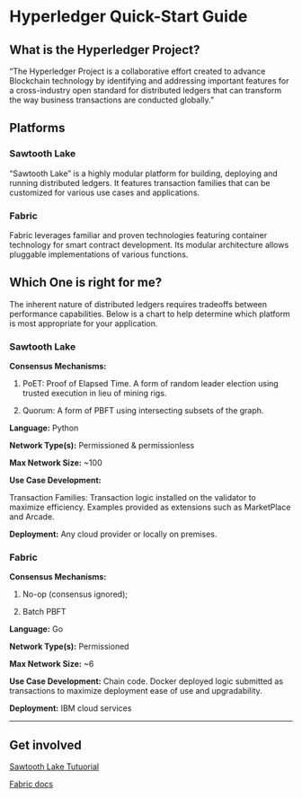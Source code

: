 # Hyperledger Quick-Start Guide #
## What is the Hyperledger Project? ##
“The Hyperledger Project is a collaborative effort created to advance Blockchain technology by identifying and addressing important features for a cross-industry open standard for distributed ledgers that can transform the way business transactions are conducted globally.”

## Platforms ##
### Sawtooth Lake ###
“Sawtooth Lake” is a highly modular platform for building, deploying and running distributed ledgers. It features transaction families that can be customized for various use cases and applications.	
### Fabric ###
Fabric leverages familiar and proven technologies featuring container technology for smart contract development.  Its modular architecture allows pluggable implementations of various functions. 

## Which One is right for me? ##
The inherent nature of distributed ledgers requires tradeoffs between performance capabilities. Below is a chart to help determine which platform is most appropriate for your application. 

### Sawtooth Lake	 ###

**Consensus Mechanisms:**	

1) PoET: Proof of Elapsed Time.  A form of random leader election using trusted execution in lieu of mining rigs.

2) Quorum: A form of PBFT using intersecting subsets of the graph.
	
**Language:**	Python

**Network Type(s):** Permissioned & permissionless

**Max Network Size:** ~100

**Use Case Development:**  	

Transaction Families: Transaction logic installed on the validator to maximize efficiency. Examples provided as extensions such as MarketPlace and Arcade. 

**Deployment:**	Any cloud provider or locally on premises.
 


### Fabric ##

**Consensus Mechanisms:** 

1) No-op (consensus ignored); 

2) Batch PBFT

**Language:** Go 

**Network Type(s):** Permissioned 

**Max Network Size:** ~6

**Use Case Development:**  	Chain code. Docker deployed logic submitted as transactions to maximize deployment ease of use and upgradability.

**Deployment:**	IBM cloud services
	

----------
## Get involved ##
[Sawtooth Lake Tutuorial ](http://intelledger.github.io/tutorial.html "Sawtooth Lake GitHub")

[Fabric docs
](http://hyperledger-fabric.readthedocs.io/en/latest/)


